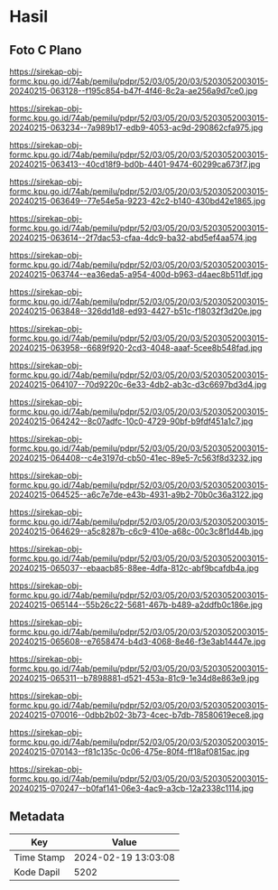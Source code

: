 # Hasil

## Foto C Plano

https://sirekap-obj-formc.kpu.go.id/74ab/pemilu/pdpr/52/03/05/20/03/5203052003015-20240215-063128--f195c854-b47f-4f46-8c2a-ae256a9d7ce0.jpg

https://sirekap-obj-formc.kpu.go.id/74ab/pemilu/pdpr/52/03/05/20/03/5203052003015-20240215-063234--7a989b17-edb9-4053-ac9d-290862cfa975.jpg

https://sirekap-obj-formc.kpu.go.id/74ab/pemilu/pdpr/52/03/05/20/03/5203052003015-20240215-063413--40cd18f9-bd0b-4401-9474-60299ca673f7.jpg

https://sirekap-obj-formc.kpu.go.id/74ab/pemilu/pdpr/52/03/05/20/03/5203052003015-20240215-063649--77e54e5a-9223-42c2-b140-430bd42e1865.jpg

https://sirekap-obj-formc.kpu.go.id/74ab/pemilu/pdpr/52/03/05/20/03/5203052003015-20240215-063614--2f7dac53-cfaa-4dc9-ba32-abd5ef4aa574.jpg

https://sirekap-obj-formc.kpu.go.id/74ab/pemilu/pdpr/52/03/05/20/03/5203052003015-20240215-063744--ea36eda5-a954-400d-b963-d4aec8b511df.jpg

https://sirekap-obj-formc.kpu.go.id/74ab/pemilu/pdpr/52/03/05/20/03/5203052003015-20240215-063848--326dd1d8-ed93-4427-b51c-f18032f3d20e.jpg

https://sirekap-obj-formc.kpu.go.id/74ab/pemilu/pdpr/52/03/05/20/03/5203052003015-20240215-063958--6689f920-2cd3-4048-aaaf-5cee8b548fad.jpg

https://sirekap-obj-formc.kpu.go.id/74ab/pemilu/pdpr/52/03/05/20/03/5203052003015-20240215-064107--70d9220c-6e33-4db2-ab3c-d3c6697bd3d4.jpg

https://sirekap-obj-formc.kpu.go.id/74ab/pemilu/pdpr/52/03/05/20/03/5203052003015-20240215-064242--8c07adfc-10c0-4729-90bf-b9fdf451a1c7.jpg

https://sirekap-obj-formc.kpu.go.id/74ab/pemilu/pdpr/52/03/05/20/03/5203052003015-20240215-064408--c4e3197d-cb50-41ec-89e5-7c563f8d3232.jpg

https://sirekap-obj-formc.kpu.go.id/74ab/pemilu/pdpr/52/03/05/20/03/5203052003015-20240215-064525--a6c7e7de-e43b-4931-a9b2-70b0c36a3122.jpg

https://sirekap-obj-formc.kpu.go.id/74ab/pemilu/pdpr/52/03/05/20/03/5203052003015-20240215-064629--a5c8287b-c6c9-410e-a68c-00c3c8f1d44b.jpg

https://sirekap-obj-formc.kpu.go.id/74ab/pemilu/pdpr/52/03/05/20/03/5203052003015-20240215-065037--ebaacb85-88ee-4dfa-812c-abf9bcafdb4a.jpg

https://sirekap-obj-formc.kpu.go.id/74ab/pemilu/pdpr/52/03/05/20/03/5203052003015-20240215-065144--55b26c22-5681-467b-b489-a2ddfb0c186e.jpg

https://sirekap-obj-formc.kpu.go.id/74ab/pemilu/pdpr/52/03/05/20/03/5203052003015-20240215-065608--e7658474-b4d3-4068-8e46-f3e3ab14447e.jpg

https://sirekap-obj-formc.kpu.go.id/74ab/pemilu/pdpr/52/03/05/20/03/5203052003015-20240215-065311--b7898881-d521-453a-81c9-1e34d8e863e9.jpg

https://sirekap-obj-formc.kpu.go.id/74ab/pemilu/pdpr/52/03/05/20/03/5203052003015-20240215-070016--0dbb2b02-3b73-4cec-b7db-78580619ece8.jpg

https://sirekap-obj-formc.kpu.go.id/74ab/pemilu/pdpr/52/03/05/20/03/5203052003015-20240215-070143--f81c135c-0c06-475e-80f4-ff18af0815ac.jpg

https://sirekap-obj-formc.kpu.go.id/74ab/pemilu/pdpr/52/03/05/20/03/5203052003015-20240215-070247--b0faf141-06e3-4ac9-a3cb-12a2338c1114.jpg


## Metadata

| Key        | Value               |
| ---------- | ------------------- |
| Time Stamp | 2024-02-19 13:03:08 |
| Kode Dapil | 5202                |



